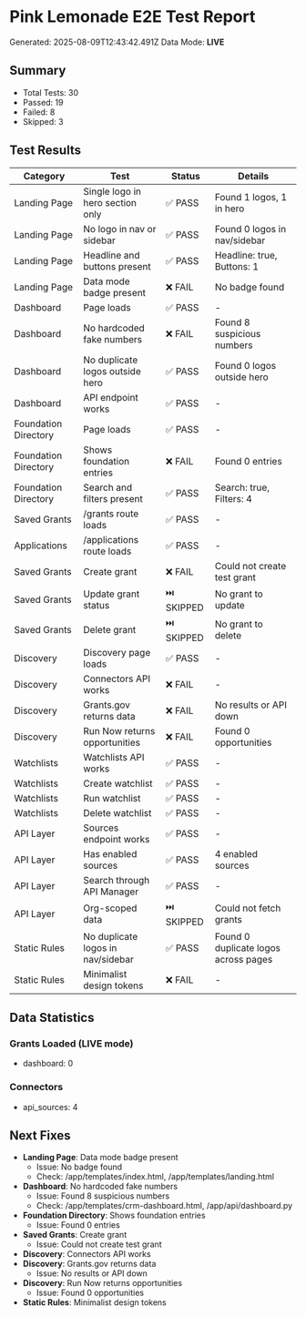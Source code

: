 # Pink Lemonade E2E Test Report

Generated: 2025-08-09T12:43:42.491Z
Data Mode: **LIVE**

## Summary
- Total Tests: 30
- Passed: 19
- Failed: 8
- Skipped: 3

## Test Results

| Category | Test | Status | Details |
|----------|------|--------|---------|
| Landing Page | Single logo in hero section only | ✅ PASS | Found 1 logos, 1 in hero |
| Landing Page | No logo in nav or sidebar | ✅ PASS | Found 0 logos in nav/sidebar |
| Landing Page | Headline and buttons present | ✅ PASS | Headline: true, Buttons: 1 |
| Landing Page | Data mode badge present | ❌ FAIL | No badge found |
| Dashboard | Page loads | ✅ PASS | - |
| Dashboard | No hardcoded fake numbers | ❌ FAIL | Found 8 suspicious numbers |
| Dashboard | No duplicate logos outside hero | ✅ PASS | Found 0 logos outside hero |
| Dashboard | API endpoint works | ✅ PASS | - |
| Foundation Directory | Page loads | ✅ PASS | - |
| Foundation Directory | Shows foundation entries | ❌ FAIL | Found 0 entries |
| Foundation Directory | Search and filters present | ✅ PASS | Search: true, Filters: 4 |
| Saved Grants | /grants route loads | ✅ PASS | - |
| Applications | /applications route loads | ✅ PASS | - |
| Saved Grants | Create grant | ❌ FAIL | Could not create test grant |
| Saved Grants | Update grant status | ⏭️ SKIPPED | No grant to update |
| Saved Grants | Delete grant | ⏭️ SKIPPED | No grant to delete |
| Discovery | Discovery page loads | ✅ PASS | - |
| Discovery | Connectors API works | ❌ FAIL | - |
| Discovery | Grants.gov returns data | ❌ FAIL | No results or API down |
| Discovery | Run Now returns opportunities | ❌ FAIL | Found 0 opportunities |
| Watchlists | Watchlists API works | ✅ PASS | - |
| Watchlists | Create watchlist | ✅ PASS | - |
| Watchlists | Run watchlist | ✅ PASS | - |
| Watchlists | Delete watchlist | ✅ PASS | - |
| API Layer | Sources endpoint works | ✅ PASS | - |
| API Layer | Has enabled sources | ✅ PASS | 4 enabled sources |
| API Layer | Search through API Manager | ✅ PASS | - |
| API Layer | Org-scoped data | ⏭️ SKIPPED | Could not fetch grants |
| Static Rules | No duplicate logos in nav/sidebar | ✅ PASS | Found 0 duplicate logos across pages |
| Static Rules | Minimalist design tokens | ❌ FAIL | - |

## Data Statistics

### Grants Loaded (LIVE mode)
- dashboard: 0

### Connectors
- api_sources: 4

## Next Fixes

- **Landing Page**: Data mode badge present
  - Issue: No badge found
  - Check: /app/templates/index.html, /app/templates/landing.html
- **Dashboard**: No hardcoded fake numbers
  - Issue: Found 8 suspicious numbers
  - Check: /app/templates/crm-dashboard.html, /app/api/dashboard.py
- **Foundation Directory**: Shows foundation entries
  - Issue: Found 0 entries
- **Saved Grants**: Create grant
  - Issue: Could not create test grant
- **Discovery**: Connectors API works
- **Discovery**: Grants.gov returns data
  - Issue: No results or API down
- **Discovery**: Run Now returns opportunities
  - Issue: Found 0 opportunities
- **Static Rules**: Minimalist design tokens